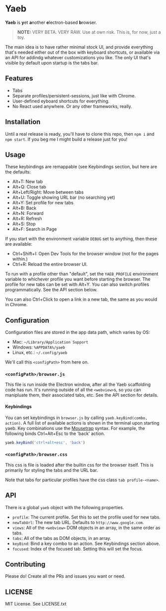 # Yaeb

**Yaeb** is **y**et **a**nother **e**lectron-based **b**rowser.

> **NOTE:** VERY BETA. VERY RAW. Use at own risk. This is, for now, just a toy.

The main idea is to have rather minimal stock UI, and provide everything that's
needed either out of the box with keyboard shortcuts, or available via an API
for addindg whatever customizations you like. The only UI that's visible by
default upon startup is the tabs bar.

## Features

* Tabs
* Separate profiles/persistent-sessions, just like with Chrome.
* User-defined eyboard shortcuts for everything.
* No React used anywhere. Or any other frameworks, really.

## Installation

Until a real release is ready, you'll have to clone this repo, then `npm i` and
`npm start`. If you beg me I might build a release just for you!

## Usage

These keybindings are remappable (see Keybindings section, but here are the
defaults:

* Alt+T: New tab
* Alt+Q: Close tab
* Alt+Left/Right: Move between tabs
* Alt+U: Toggle showing URL bar (no searching yet)
* Alt+Y: Set profile for new tabs
* Alt+B: Back
* Alt+N: Forward
* Alt+R: Refresh
* Alt+S: Stop
* Alt+F: Search in Page

If you start with the environment variable `DEBUG` set to anything, then these
are available:

* Ctrl+Shift+I: Open Dev Tools for the browser window (not for the pages within.)
* Ctrl+R: Reload the entire browser UI.

To run with a profile other than "default", set the `YAEB_PROFILE` environment
variable to whichever profile you want before starting the browser. The profile
for new tabs can be set with Alt+Y. You can also switch profiles
programmatically. See the API section below.

You can also Ctrl+Click to open a link in a new tab, the same as you would in
Chrome.

## Configuration

Configuration files are stored in the app data path, which varies by OS:

* Mac: `~/Library/Application Support`
* Windows: `%APPDATA%/yaeb`
* Linux, etc.: `~/.config/yaeb`

We'll call this `<configPath>` from here on.

### `<configPath>/browser.js`

This file is run inside the Electron window, after all the Yaeb scaffolding code
has run. It's running outside of all the `<webview>`s, so you can manipluate
them, their associated tabs, etc. See the API section for details.

#### Keybindings

You can set keybindings in `browser.js` by calling
`yaeb.keyBind(combo, action)`. A full list of available actions is shown in the
terminal upon starting yaeb. Key combinations use the
[Mousetrap](https://craig.is/killing/mice) syntax. For example, the following
binds Ctrl+Alt+Esc to the 'back' action.

```js
yaeb.keyBind('ctrl+alt+esc', 'back')
```

### `<configPath>/browser.css`

This css is file is loaded after the builtin css for the browser itself. This
is primarily for styling the tabs and the URL bar.

Note that tabs for particular profiles have the css class `tab profile-<name>`.

## API

There is a global `yaeb` object with the following properties.

* `profile`: The current profile. Set this to set the profile used for new tabs.
* `newTabUrl`: The new tab URL. Defaults to `http://www.google.com`.
* `views`: All of the `<webview>` DOM objects in an array, in the same order as tabs.
* `tabs`: All of the tabs as DOM objects, in an array.
* `keyBind`: Bind a key combo to an action. See Keybindings section above.
* `focused`: Index of the focused tab. Setting this will set the focus.

## Contributing

Please do! Create all the PRs and issues you want or need.

## LICENSE

MIT License. See LICENSE.txt
